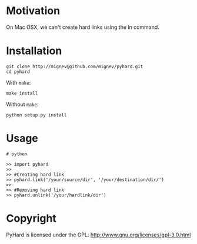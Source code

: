 # Motivation

On Mac OSX, we can't create hard links using the ln command.

# Installation

    git clone http://mignev@github.com/mignev/pyhard.git
    cd pyhard

With `make`:

    make install

Without `make`:
    
    python setup.py install

# Usage

    # python

    >> import pyhard
    >>
    >> #Creating hard link
    >> pyhard.link('/your/source/dir', '/your/destination/dir/')
    >>
    >> #Removing hard link
    >> pyhard.unlink('/your/hardlink/dir') 

# Copyright
PyHard is licensed under the GPL: http://www.gnu.org/licenses/gpl-3.0.html
